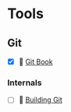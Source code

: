 # Tools
## Git
- [x] 📘 [Git Book](https://git-scm.com/book/en/v2)

### Internals
- [ ] 📘 [Building Git](https://shop.jcoglan.com/building-git/)
